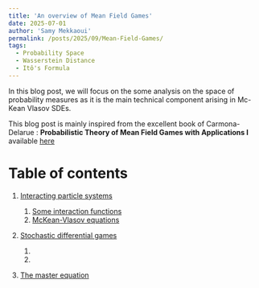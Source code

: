 ```yaml
---
title: 'An overview of Mean Field Games'
date: 2025-07-01
author: 'Samy Mekkaoui'
permalink: /posts/2025/09/Mean-Field-Games/
tags:
  - Probability Space
  - Wasserstein Distance
  - Itô's Formula 
---
```



In this blog post, we will focus on the some analysis on the space of probability measures as it is the main technical component arising in Mc-Kean Vlasov SDEs.

This blog post is mainly inspired from the excellent book of Carmona-Delarue : **Probabilistic Theory of Mean Field Games with Applications I** available [here](https://link.springer.com/book/10.1007/978-3-319-58920-6)




# Table of contents
<!-- no toc -->
1. [Interacting particle systems](#whatIs)
    1. [Some interaction functions](#Distance-MeasureSpaces)
    2. [McKean-Vlasov equations](#McKean-Vlasov)
   
2. [Stochastic differential games](#Differentiability)
    1. [](#Derivatives-Probability-Measures)
    2. [](#Ito)
3. [The master equation](#MasterEquation)

   



